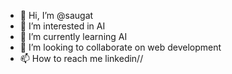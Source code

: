 - 👋 Hi, I’m @saugat
- 👀 I’m interested in AI
- 🌱 I’m currently learning AI
- 💞️ I’m looking to collaborate on web development 
- 📫 How to reach me linkedin//

<!---
saugatpe/saugatpe is a ✨ special ✨ repository because its `README.md` (this file) appears on your GitHub profile.
You can click the Preview link to take a look at your changes.
--->
